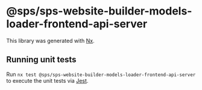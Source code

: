 # @sps/sps-website-builder-models-loader-frontend-api-server

This library was generated with [Nx](https://nx.dev).

## Running unit tests

Run `nx test @sps/sps-website-builder-models-loader-frontend-api-server` to execute the unit tests via [Jest](https://jestjs.io).
